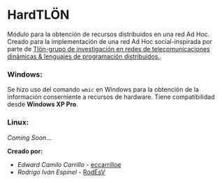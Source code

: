 # HardTLÖN

Módulo para la obtención de recursos distribuidos en una red Ad Hoc.
Creado para la implementación de una red Ad Hoc social-inspirada por parte de [Tlön-grupo de investigación en redes de telecomunicaciones dinámicas & lenguajes de programación distribuidos.](http://www.hermes.unal.edu.co/pages/Consultas/Grupo.xhtml;jsessionid=FB1A312865AB9D08AB40C7880AD61D07.tomcat8?idGrupo=2220&opcion=1).

### Windows:

Se hizo uso del comando `wmic` en Windows para la obtención de la información conserniente a recursos de hardware. Tiene compatibilidad desde **Windows XP Pro**.

### Linux:

*Coming Soon*...


**Creado por:**
* *Edward Camilo Carrillo* - [eccarrilloe](https://github.com/eccarrilloe)
* *Rodrigo Iván Espinel* - [RodEsV](https://github.com/RodEsV)